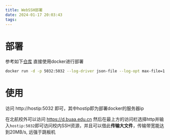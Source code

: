 ```yaml
---
title: WebSSH部署
date: 2024-01-17 20:03:43
tags:
---
```

# 部署
参考如下[仓库](https://github.com/Jrohy/webssh)
直接使用docker进行部署
```bash
docker run -d -p 5032:5032 --log-driver json-file --log-opt max-file=1 --log-opt max-size=100m --restart always --name webssh -e TZ=Asia/Shanghai -e savePass=true jrohy/webssh
```
# 使用
访问 http://hostip:5032 即可，其中hostip即为部署docker的服务器ip

在北航校外可以访问 https://d.buaa.edu.cn
然后在最上方的访问栏选择http并输入`hostip:5032`即可访问校内SSH资源，并且可以借此**传输大文件**，传输带宽能达到20MB/s, 远强于跳板机